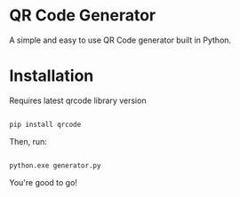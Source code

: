 # QR Code Generator

A simple and easy to use QR Code generator built in Python.

# Installation

Requires latest qrcode library version

```sh

pip install qrcode

```

Then, run:

```sh

python.exe generator.py

```

You're good to go!